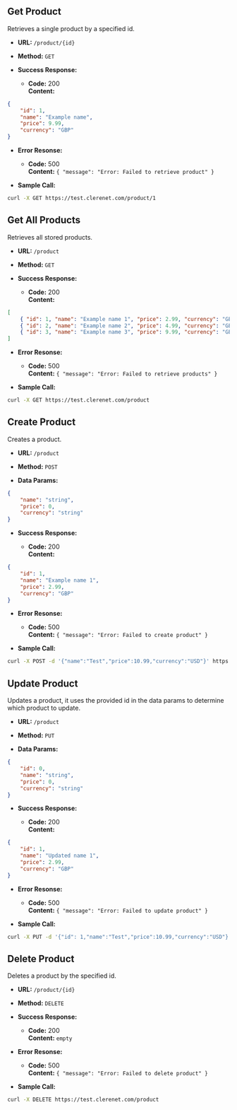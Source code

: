 **Get Product**
----
  Retrieves a single product by a specified id.

* **URL:**
  `/product/{id}`

* **Method:**
  `GET`

* **Success Response:**

  * **Code:** 200 <br />
    **Content:**
```json
{
    "id": 1,
    "name": "Example name",
    "price": 9.99,
    "currency": "GBP"
}
```

* **Error Resonse:**

  * **Code:** 500 <br />
    **Content:** `{ "message": "Error: Failed to retrieve product" }`

* **Sample Call:**

```bash
curl -X GET https://test.clerenet.com/product/1
```

**Get All Products**
----
  Retrieves all stored products.

* **URL:**
  `/product`

* **Method:**
  `GET`

* **Success Response:**

  * **Code:** 200 <br />
    **Content:**
```json
[
    { "id": 1, "name": "Example name 1", "price": 2.99, "currency": "GBP"},
    { "id": 2, "name": "Example name 2", "price": 4.99, "currency": "GBP"},
    { "id": 3, "name": "Example name 3", "price": 9.99, "currency": "GBP"}
]
```

* **Error Resonse:**

  * **Code:** 500 <br />
    **Content:** `{ "message": "Error: Failed to retrieve products" }`

* **Sample Call:**

```bash
curl -X GET https://test.clerenet.com/product
```

**Create Product**
----
  Creates a product.

* **URL:**
  `/product`

* **Method:**
  `POST`

* **Data Params:**
```json
{
    "name": "string",
    "price": 0,
    "currency": "string"
}
```

* **Success Response:**

  * **Code:** 200 <br />
    **Content:**
```json
{
    "id": 1,
    "name": "Example name 1",
    "price": 2.99,
    "currency": "GBP"
}
```

* **Error Resonse:**

  * **Code:** 500 <br />
    **Content:** `{ "message": "Error: Failed to create product" }`

* **Sample Call:**

```bash
curl -X POST -d '{"name":"Test","price":10.99,"currency":"USD"}' https://test.clerenet.com/product
```

**Update Product**
----
  Updates a product, it uses the provided id in the data params to determine which product to update.

* **URL:**
  `/product`

* **Method:**
  `PUT`

* **Data Params:**
```json
{
    "id": 0,
    "name": "string",
    "price": 0,
    "currency": "string"
}
```

* **Success Response:**

  * **Code:** 200 <br />
    **Content:**
```json
{
    "id": 1,
    "name": "Updated name 1",
    "price": 2.99,
    "currency": "GBP"
}
```

* **Error Resonse:**

  * **Code:** 500 <br />
    **Content:** `{ "message": "Error: Failed to update product" }`

* **Sample Call:**

```bash
curl -X PUT -d '{"id": 1,"name":"Test","price":10.99,"currency":"USD"}' https://test.clerenet.com/product
```

**Delete Product**
----
  Deletes a product by the specified id.

* **URL:**
  `/product/{id}`

* **Method:**
  `DELETE`

* **Success Response:**

  * **Code:** 200 <br />
    **Content:** `empty`

* **Error Resonse:**

  * **Code:** 500 <br />
    **Content:** `{ "message": "Error: Failed to delete product" }`

* **Sample Call:**

```bash
curl -X DELETE https://test.clerenet.com/product
```
